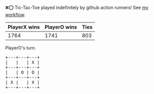 :x::o: Tic-Tac-Toe played indefinitely by github action runners! See [my workflow](.github/workflows/play.yaml).

|PlayerX wins|PlayerO wins|Ties|
|-|-|-|
|1764|1741|803|

PlayerO's turn.

<pre>
+---+---+---+
|   |   | X |
+---+---+---+
|   | O | O |
+---+---+---+
| X |   | X |
+---+---+---+
</pre>